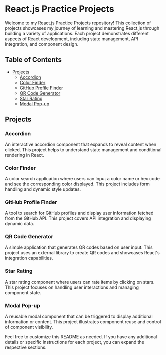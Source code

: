 # React.js Practice Projects

Welcome to my React.js Practice Projects repository! This collection of projects showcases my journey of learning and mastering React.js through building a variety of applications. Each project demonstrates different aspects of React development, including state management, API integration, and component design.

## Table of Contents

- [Projects](#projects)
  - [Accordion](#accordion)
  - [Color Finder](#color-finder)
  - [GitHub Profile Finder](#github-profile-finder)
  - [QR Code Generator](#qr-code-generator)
  - [Star Rating](#star-rating)
  - [Modal Pop-up](#modal-pop-up)
## Projects

### Accordion
An interactive accordion component that expands to reveal content when clicked. This project helps to understand state management and conditional rendering in React.

### Color Finder
A color search application where users can input a color name or hex code and see the corresponding color displayed. This project includes form handling and dynamic style updates.

### GitHub Profile Finder
A tool to search for GitHub profiles and display user information fetched from the GitHub API. This project covers API integration and displaying dynamic data.

### QR Code Generator
A simple application that generates QR codes based on user input. This project uses an external library to create QR codes and showcases React's integration capabilities.

### Star Rating
A star rating component where users can rate items by clicking on stars. This project focuses on handling user interactions and managing component state.

### Modal Pop-up
A reusable modal component that can be triggered to display additional information or content. This project illustrates component reuse and control of component visibility.

Feel free to customize this README as needed. If you have any additional details or specific instructions for each project, you can expand the respective sections.

